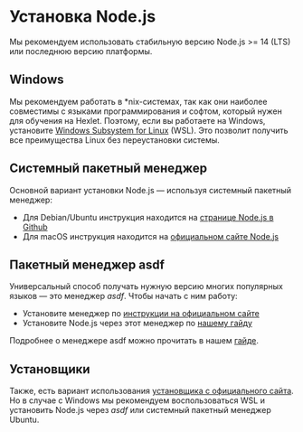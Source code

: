 # Установка Node.js

Мы рекомендуем использовать стабильную версию Node.js >= 14 (LTS) или последнюю версию платформы.

## Windows

Мы рекомендуем работать в *nix-системах, так как они наиболее совместимы с языками программирования и софтом, который нужен для обучения на Hexlet. Поэтому, если вы работаете на Windows, установите [Windows Subsystem for Linux](https://docs.microsoft.com/ru-ru/windows/wsl/install-win10) (WSL). Это позволит получить все преимущества Linux без переустановки системы.

## Системный пакетный менеджер

Основной вариант установки Node.js — используя системный пакетный менеджер:

* Для Debian/Ubuntu инструкция находится на [странице Node.js в Github](https://github.com/nodesource/distributions/blob/master/README.md#installation-instructions)
* Для macOS инструкция находится на [официальном сайте Node.js](https://nodejs.org/en/download/package-manager/#macos)

## Пакетный менеджер asdf

Универсальный способ получать нужную версию многих популярных языков — это менеджер *asdf*. Чтобы начать с ним работу:

* Установите менеджер по [инструкции на официальном сайте](https://asdf-vm.com/guide/getting-started.html#_3-install-asdf)
* Установите Node.js через этот менеджер по [нашему гайду](https://guides.hexlet.io/version_managers/#универсальный-менеджер)

Подробнее о менеджере asdf можно прочитать в нашем [гайде](https://guides.hexlet.io/version_managers/).

## Установщики

Также, есть вариант использования [установщика с официального сайта](https://nodejs.org/en/download/). Но в случае с Windows мы рекомендуем воспользоваться WSL и установить Node.js через *asdf* или системный пакетный менеджер Ubuntu.

